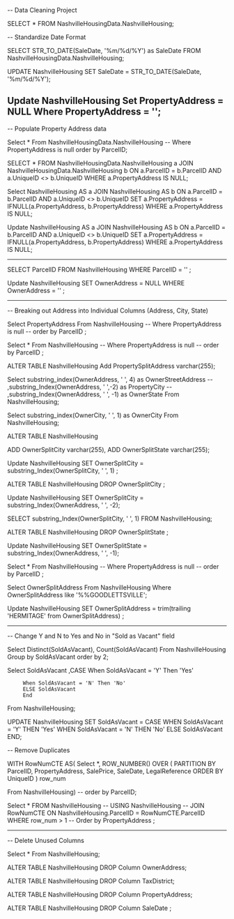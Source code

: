 
-- Data Cleaning Project

SELECT * FROM NashvilleHousingData.NashvilleHousing;

-- Standardize Date Format

SELECT STR_TO_DATE(SaleDate, '%m/%d/%Y') as SaleDate
FROM NashvilleHousingData.NashvilleHousing;

UPDATE NashvilleHousing
SET SaleDate = STR_TO_DATE(SaleDate, '%m/%d/%Y');

Update NashvilleHousing
Set PropertyAddress = NULL 
Where PropertyAddress = '';
 --------------------------------------------------------------------------------------------------------------------------

-- Populate Property Address data

Select *
From NashvilleHousingData.NashvilleHousing
-- Where PropertyAddress is null
order by ParcelID;

SELECT *
FROM NashvilleHousingData.NashvilleHousing a
JOIN NashvilleHousingData.NashvilleHousing b
	ON a.ParcelID = b.ParcelID
	AND a.UniqueID  <> b.UniqueID
    WHERE a.PropertyAddress IS NULL;
    
Select NashvilleHousing AS a
JOIN NashvilleHousing AS b 
	ON a.ParcelID = b.ParcelID
    AND a.UniqueID <> b.UniqueID
SET a.PropertyAddress = IFNULL(a.PropertyAddress, b.PropertyAddress)
WHERE a.PropertyAddress IS NULL;

Update NashvilleHousing AS a
JOIN NashvilleHousing AS b 
	ON a.ParcelID = b.ParcelID
    AND a.UniqueID <> b.UniqueID
SET a.PropertyAddress = IFNULL(a.PropertyAddress, b.PropertyAddress)
WHERE a.PropertyAddress IS NULL;

-------------------------------------------------------------------------------------------------------------------------
SELECT ParcelID
FROM NashvilleHousing
WHERE ParcelID = ''
;

Update NashvilleHousing
SET OwnerAddress = NULL
WHERE OwnerAddress = ''
;


--------------------------------------------------------------------------------------------------------------------------

-- Breaking out Address into Individual Columns (Address, City, State)

Select PropertyAddress
From NashvilleHousing
-- Where PropertyAddress is null
-- order by ParcelID
;

Select *
From NashvilleHousing
-- Where PropertyAddress is null
-- order by ParcelID
;

ALTER TABLE NashvilleHousing
Add PropertySplitAddress varchar(255);

Select substring_index(OwnerAddress, ' ', 4) as OwnerStreetAddress
-- ,substring_Index(OwnerAddress, ' ',-2) as PropertyCity
-- ,substring_Index(OwnerAddress, ' ', -1) as OwnerState
From NashvilleHousing;

Select substring_index(OwnerCity, ' ', 1) as OwnerCity
From NashvilleHousing;


ALTER TABLE NashvilleHousing

ADD OwnerSplitCity varchar(255),
ADD OwnerSplitState varchar(255);

Update NashvilleHousing
SET OwnerSplitCity = substring_Index(OwnerSplitCity, ' ', 1)
;

ALTER TABLE NashvilleHousing
DROP OwnerSplitCity   ;

Update NashvilleHousing
SET OwnerSplitCity = substring_Index(OwnerAddress, ' ', -2);

SELECT substring_Index(OwnerSplitCity, ' ', 1)
FROM NashvilleHousing;

ALTER TABLE NashvilleHousing
DROP OwnerSplitState ;

Update NashvilleHousing
SET OwnerSplitState = substring_Index(OwnerAddress, ' ', -1);


Select *
From NashvilleHousing
-- Where PropertyAddress is null
-- order by ParcelID
;

Select OwnerSplitAddress
From NashvilleHousing
Where OwnerSplitAddress like '%%GOODLETTSVILLE';

Update NashvilleHousing
SET OwnerSplitAddress = trim(trailing 'HERMITAGE' from OwnerSplitAddress)
 ;
 
 
 --------------------------------------------------------------------------------------------------------------------------


-- Change Y and N to Yes and No in "Sold as Vacant" field


Select Distinct(SoldAsVacant), Count(SoldAsVacant)
From NashvilleHousing
Group by SoldAsVacant
order by 2;

Select SoldAsVacant
	,CASE When SoldAsVacant = 'Y' Then 'Yes'
    
		 When SoldAsVacant = 'N' Then 'No'
         ELSE SoldAsVacant
         End
From NashvilleHousing;


UPDATE NashvilleHousing 
SET 
    SoldAsVacant = CASE
        WHEN SoldAsVacant = 'Y' THEN 'Yes'
        WHEN SoldAsVacant = 'N' THEN 'No'
        ELSE SoldAsVacant
    END;



-- Remove Duplicates

WITH RowNumCTE AS(
Select *,
	ROW_NUMBER() OVER (
	PARTITION BY ParcelID,
				 PropertyAddress,
				 SalePrice,
				 SaleDate,
				 LegalReference
				 ORDER BY
					UniqueID
					) row_num

From NashvilleHousing)
-- order by ParcelID;

Select  *
FROM NashvilleHousing 
-- USING NashvilleHousing 
-- JOIN RowNumCTE ON NashvilleHousing.ParcelID = RowNumCTE.ParcelID
WHERE row_num > 1
-- Order by PropertyAddress
;


---------------------------------------------------------------------------------------------------------

-- Delete Unused Columns



Select *
From NashvilleHousing;


ALTER TABLE NashvilleHousing
DROP Column OwnerAddress;

ALTER TABLE NashvilleHousing
DROP Column TaxDistrict;

ALTER TABLE NashvilleHousing
DROP Column PropertyAddress;

ALTER TABLE NashvilleHousing
DROP Column SaleDate ;
